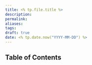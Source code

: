 ```yaml
---
title: <% tp.file.title %>
description: 
permalink: 
aliases: 
tags: 
draft: true
date: <% tp.date.now("YYYY-MM-DD") %>
---
```

## Table of Contents

